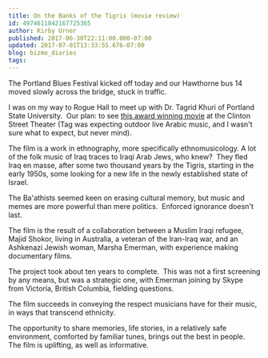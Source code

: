 ```yaml
---
title: On the Banks of the Tigris (movie review)
id: 4974611842167725365
author: Kirby Urner
published: 2017-06-30T22:11:00.000-07:00
updated: 2017-07-01T13:33:55.676-07:00
blog: bizmo_diaries
tags: 
---
```


The Portland Blues Festival kicked off today and our Hawthorne bus 14 moved slowly across the bridge, stuck in traffic.

I was on my way to Rogue Hall to meet up with Dr. Tagrid Khuri of Portland State University.  Our plan: to see [this award winning movie](http://www.fruitfulfilms.com.au/films/tigris) at the Clinton Street Theater (Tag was expecting outdoor live Arabic music, and I wasn't sure what to expect, but never mind).

The film is a work in ethnography, more specifically ethnomusicology. A lot of the folk music of Iraq traces to Iraqi Arab Jews, who knew?  They fled Iraq en masse, after some two thousand years by the Tigris, starting in the early 1950s, some looking for a new life in the newly established state of Israel.

The Ba'athists seemed keen on erasing cultural memory, but music and memes are more powerful than mere politics.  Enforced ignorance doesn't last.

The film is the result of a collaboration between a Muslim Iraqi refugee, Majid Shokor, living in Australia, a veteran of the Iran-Iraq war, and an Ashkenazi Jewish woman, Marsha Emerman, with experience making documentary films.

The project took about ten years to complete.  This was not a first screening by any means, but was a strategic one, with Emerman joining by Skype from Victoria, British Columbia, fielding questions.

The film succeeds in conveying the respect musicians have for their music, in ways that transcend ethnicity.

The opportunity to share memories, life stories, in a relatively safe environment, comforted by familiar tunes, brings out the best in people.  The film is uplifting, as well as informative.